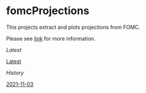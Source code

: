 # fomcProjections
This projects extract and plots projections from FOMC.

Please see [link](https://cnordenlow.com/post/2021-01-21-project-extracting-fomc-projections/) for more information.

*Latest*

[Latest](https://cnordenlow.github.io/text-mining-fomc/index.html)


*History*

[2021-11-03](https://cnordenlow.github.io/text-mining-fomc/index_2021-11-03.html)
